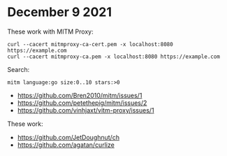 # December 9 2021

These work with MITM Proxy:

~~~
curl --cacert mitmproxy-ca-cert.pem -x localhost:8080 https://example.com
curl --cacert mitmproxy-ca.pem -x localhost:8080 https://example.com
~~~

Search:

~~~
mitm language:go size:0..10 stars:>0
~~~

- https://github.com/Bren2010/mitm/issues/1
- https://github.com/petethepig/mitm/issues/2
- https://github.com/vinhjaxt/vitm-proxy/issues/1

These work:

- https://github.com/JetDoughnut/ch
- https://github.com/agatan/curlize
